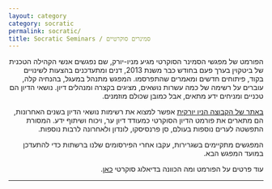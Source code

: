 ```yaml
---
layout: category
category: socratic
permalink: socratic/
title: Socratic Seminars / סמינרים סוקרטיים
---
```


<div dir="rtl" class="entry-content">

הפורמט של מפגשי הסמינר הסוקרטי מגיע מניו-יורק, שם נפגשים אנשי הקהילה הטכנית של ביטקוין בערך פעם בחודש כבר משנת 2013, דנים ומתעדכנים בהצעות לשינויים בקוד, פיתוחים חדשים ומאמרים שהתפרסמו. המפגש מתנהל במעגל, בהנחיה קלה, עוברים על רשימה של כמה עשרות נושאים, מציגים בקצרה ומנהלים דיון. נושאי הדיון הם טכניים ומניחים ידע מתאים, אבל כמובן שכולם מוזמנים.

[באתר של הקבוצה הניו יורקית](https://bitdevs.org) אפשר למצוא את רשימות נושאי הדיון בשנים האחרונות, הם מתארים את פורמט הדיון הסוקרטי כמעודד דיון ער, ויכוח ושיתוף ידע. המסורת התפשטה לערים נוספות בעולם, סן פרנסיסקו, לונדון ולאחרונה לרבות נוספות.

המפגשים מתקיימים בשגרירות, עקבו אחרי הפירסומים שלנו ברשתות כדי להתעדכן במועד המפגש הבא.

עוד פרטים על הפורמט ומה הכוונה בדיאלוג סוקרטי [כאן](https://bitcoinmagazine.com/articles/op-ed-want-to-learn-about-bitcoin-try-a-local-socratic-seminar).

---
</div>
